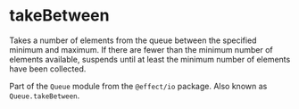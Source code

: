 # takeBetween

Takes a number of elements from the queue between the specified minimum and
maximum. If there are fewer than the minimum number of elements available,
suspends until at least the minimum number of elements have been collected.

Part of the `Queue` module from the `@effect/io` package. Also known as `Queue.takeBetween`.
